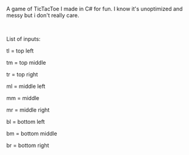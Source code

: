 A game of TicTacToe I made in C# for fun. I know it's unoptimized and messy but i don't really care.

­


List of inputs:

tl = top left

tm = top middle

tr = top right

ml = middle left

mm = middle 

mr = middle right

bl = bottom left

bm = bottom middle

br = bottom right
